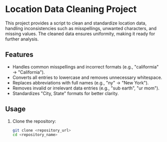 # Location Data Cleaning Project

This project provides a script to clean and standardize location data, handling inconsistencies such as misspellings, unwanted characters, and missing values. The cleaned data ensures uniformity, making it ready for further analysis.

## Features

- Handles common misspellings and incorrect formats (e.g., "califormia" → "California").
- Converts all entries to lowercase and removes unnecessary whitespace.
- Replaces abbreviations with full names (e.g., "ny" → "New York").
- Removes invalid or irrelevant data entries (e.g., "sub earth", "ur mom").
- Standardizes "City, State" formats for better clarity.

## Usage

1. Clone the repository:
   ```bash
   git clone <repository_url>
   cd <repository_name>
